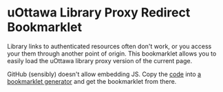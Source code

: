 # uOttawa Library Proxy Redirect Bookmarklet

Library links to authenticated resources often don't work, or you access your them through another point of origin. This bookmarklet allows you to easily load the uOttawa library proxy version of the current page.

GitHub (sensibly) doesn't allow embedding JS. Copy the [code](https://raw.githubusercontent.com/lchski/uo-library-redirect-bookmarklet/master/bookmarklet.js) into [a bookmarklet generator](http://mrcoles.com/bookmarklet/) and get the bookmarklet from there.

